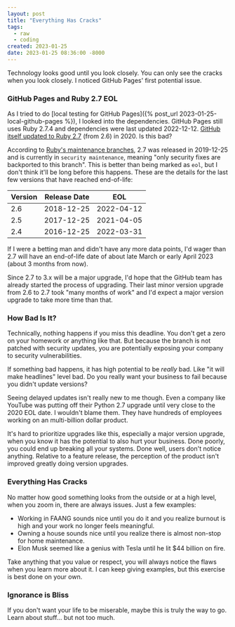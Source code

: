 ```yaml
---
layout: post
title: "Everything Has Cracks"
tags:
  - raw
  - coding
created: 2023-01-25
date: 2023-01-25 08:36:00 -8000
---
```

Technology looks good until you look closely. You can only see the cracks when you look closely. I noticed GitHub Pages' first potential issue.

### GitHub Pages and Ruby 2.7 EOL

As I tried to do [local testing for GitHub Pages]({% post_url 2023-01-25-local-github-pages %}), I looked into the dependencies. GitHub Pages still uses Ruby 2.7.4 and dependencies were last updated 2022-12-12. [GitHub itself updated to Ruby 2.7](https://github.blog/2020-08-25-upgrading-github-to-ruby-2-7/) (from 2.6) in 2020. Is this bad?

According to [Ruby's maintenance branches](https://www.ruby-lang.org/en/downloads/branches/), 2.7 was released in 2019-12-25 and is currently in `security maintenance`, meaning "only security fixes are backported to this branch". This is better than being marked as `eol`, but I don't think it'll be long before this happens. These are the details for the last few versions that have reached end-of-life:

| Version | Release Date | EOL |
| --- | --- | --- |
| 2.6 | 2018-12-25 | 2022-04-12 |
| 2.5 | 2017-12-25 | 2021-04-05 |
| 2.4 | 2016-12-25 | 2022-03-31 |

If I were a betting man and didn't have any more data points, I'd wager than 2.7 will have an end-of-life date of about late March or early April 2023 (about 3 months from now).

Since 2.7 to 3.x will be a major upgrade, I'd hope that the GitHub team has already started the process of upgrading. Their last minor version upgrade from 2.6 to 2.7 took "many months of work" and I'd expect a major version upgrade to take more time than that.

### How Bad Is It?

Technically, nothing happens if you miss this deadline. You don't get a zero on your homework or anything like that. But because the branch is not patched with security updates, you are potentially exposing your company to security vulnerabilities.

If something bad happens, it has high potential to be *really* bad. Like "it will make headlines" level bad. Do you really want your business to fail because you didn't update versions?

Seeing delayed updates isn't really new to me though. Even a company like YouTube was putting off their Python 2.7 upgrade until very close to the 2020 EOL date. I wouldn't blame them. They have hundreds of employees working on an multi-billion dollar product.

It's hard to prioritize upgrades like this, especially a major version upgrade, when you know it has the potential to also hurt your business. Done poorly, you could end up breaking all your systems. Done well, users don't notice anything. Relative to a feature release, the perception of the product isn't improved greatly doing version upgrades.

### Everything Has Cracks

No matter how good something looks from the outside or at a high level, when you zoom in, there are always issues. Just a few examples:

* Working in FAANG sounds nice until you do it and you realize burnout is high and your work no longer feels meaningful.
* Owning a house sounds nice until you realize there is almost non-stop for home maintenance.
* Elon Musk seemed like a genius with Tesla until he lit $44 billion on fire.

Take anything that you value or respect, you will always notice the flaws when you learn more about it. I can keep giving examples, but this exercise is best done on your own.

### Ignorance is Bliss

If you don't want your life to be miserable, maybe this is truly the way to go. Learn about stuff... but not too much.